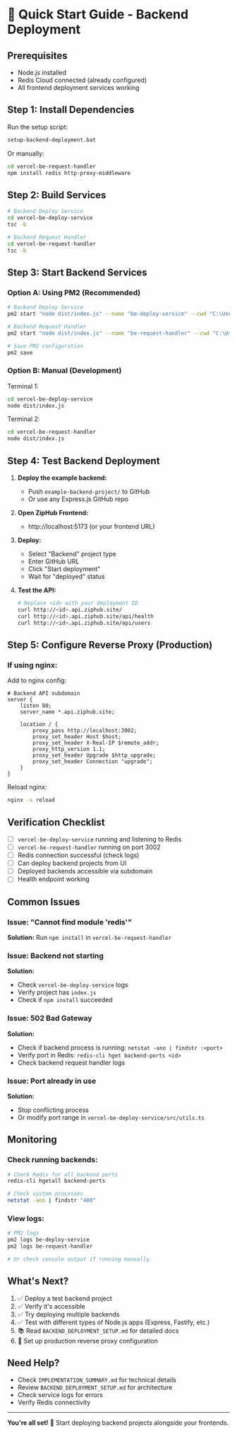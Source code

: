# 🚀 Quick Start Guide - Backend Deployment

## Prerequisites
- Node.js installed
- Redis Cloud connected (already configured)
- All frontend deployment services working

## Step 1: Install Dependencies

Run the setup script:
```bash
setup-backend-deployment.bat
```

Or manually:
```bash
cd vercel-be-request-handler
npm install redis http-proxy-middleware
```

## Step 2: Build Services

```bash
# Backend Deploy Service
cd vercel-be-deploy-service
tsc -b

# Backend Request Handler
cd vercel-be-request-handler
tsc -b
```

## Step 3: Start Backend Services

### Option A: Using PM2 (Recommended)

```bash
# Backend Deploy Service
pm2 start "node dist/index.js" --name "be-deploy-service" --cwd "C:\Users\offic\Desktop\vercel-clone\vercel-be-deploy-service"

# Backend Request Handler
pm2 start "node dist/index.js" --name "be-request-handler" --cwd "C:\Users\offic\Desktop\vercel-clone\vercel-be-request-handler"

# Save PM2 configuration
pm2 save
```

### Option B: Manual (Development)

Terminal 1:
```bash
cd vercel-be-deploy-service
node dist/index.js
```

Terminal 2:
```bash
cd vercel-be-request-handler
node dist/index.js
```

## Step 4: Test Backend Deployment

1. **Deploy the example backend:**
   - Push `example-backend-project/` to GitHub
   - Or use any Express.js GitHub repo

2. **Open ZipHub Frontend:**
   - http://localhost:5173 (or your frontend URL)

3. **Deploy:**
   - Select "Backend" project type
   - Enter GitHub URL
   - Click "Start deployment"
   - Wait for "deployed" status

4. **Test the API:**
   ```bash
   # Replace <id> with your deployment ID
   curl http://<id>.api.ziphub.site/
   curl http://<id>.api.ziphub.site/api/health
   curl http://<id>.api.ziphub.site/api/users
   ```

## Step 5: Configure Reverse Proxy (Production)

### If using nginx:

Add to nginx config:
```nginx
# Backend API subdomain
server {
    listen 80;
    server_name *.api.ziphub.site;
    
    location / {
        proxy_pass http://localhost:3002;
        proxy_set_header Host $host;
        proxy_set_header X-Real-IP $remote_addr;
        proxy_http_version 1.1;
        proxy_set_header Upgrade $http_upgrade;
        proxy_set_header Connection "upgrade";
    }
}
```

Reload nginx:
```bash
nginx -s reload
```

## Verification Checklist

- [ ] `vercel-be-deploy-service` running and listening to Redis
- [ ] `vercel-be-request-handler` running on port 3002
- [ ] Redis connection successful (check logs)
- [ ] Can deploy backend projects from UI
- [ ] Deployed backends accessible via subdomain
- [ ] Health endpoint working

## Common Issues

### Issue: "Cannot find module 'redis'"
**Solution:** Run `npm install` in `vercel-be-request-handler`

### Issue: Backend not starting
**Solution:** 
- Check `vercel-be-deploy-service` logs
- Verify project has `index.js`
- Check if `npm install` succeeded

### Issue: 502 Bad Gateway
**Solution:**
- Check if backend process is running: `netstat -ano | findstr :<port>`
- Verify port in Redis: `redis-cli hget backend-ports <id>`
- Check backend request handler logs

### Issue: Port already in use
**Solution:**
- Stop conflicting process
- Or modify port range in `vercel-be-deploy-service/src/utils.ts`

## Monitoring

### Check running backends:
```bash
# Check Redis for all backend ports
redis-cli hgetall backend-ports

# Check system processes
netstat -ano | findstr "400"
```

### View logs:
```bash
# PM2 logs
pm2 logs be-deploy-service
pm2 logs be-request-handler

# Or check console output if running manually
```

## What's Next?

1. ✅ Deploy a test backend project
2. ✅ Verify it's accessible
3. ✅ Try deploying multiple backends
4. ✅ Test with different types of Node.js apps (Express, Fastify, etc.)
5. 📚 Read `BACKEND_DEPLOYMENT_SETUP.md` for detailed docs
6. 🔧 Set up production reverse proxy configuration

## Need Help?

- Check `IMPLEMENTATION_SUMMARY.md` for technical details
- Review `BACKEND_DEPLOYMENT_SETUP.md` for architecture
- Check service logs for errors
- Verify Redis connectivity

---

**You're all set!** 🎉 Start deploying backend projects alongside your frontends.
